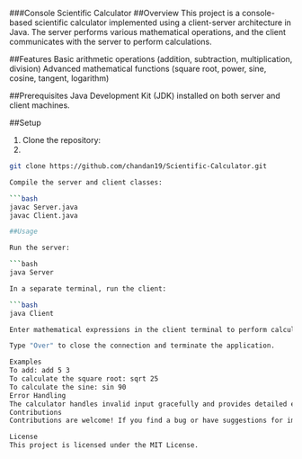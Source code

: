 ###Console Scientific Calculator
##Overview
This project is a console-based scientific calculator implemented using a client-server architecture in Java. The server performs various mathematical operations, and the client communicates with the server to perform calculations.

##Features
Basic arithmetic operations (addition, subtraction, multiplication, division)
Advanced mathematical functions (square root, power, sine, cosine, tangent, logarithm)

##Prerequisites
Java Development Kit (JDK) installed on both server and client machines.

##Setup
1. Clone the repository:
2. 
```bash
git clone https://github.com/chandan19/Scientific-Calculator.git

Compile the server and client classes:

```bash
javac Server.java
javac Client.java

##Usage

Run the server:

```bash
java Server

In a separate terminal, run the client:

```bash
java Client

Enter mathematical expressions in the client terminal to perform calculations.

Type "Over" to close the connection and terminate the application.

Examples
To add: add 5 3
To calculate the square root: sqrt 25
To calculate the sine: sin 90
Error Handling
The calculator handles invalid input gracefully and provides detailed error messages.
Contributions
Contributions are welcome! If you find a bug or have suggestions for improvement, please open an issue or create a pull request.

License
This project is licensed under the MIT License.
